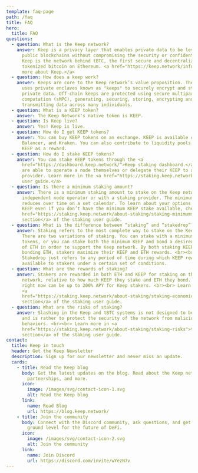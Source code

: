 ```yaml
---
template: faq-page
path: /faq
title: FAQ
hero:
  title: FAQ
questions:
  - question: What is the Keep network?
    answer: Keep is a privacy layer that enables private data to be leveraged on
      public blockchains without compromising the security or confidentiality.
      Keep is the network behind tBTC, the first secure and decentralized
      tokenized bitcoin on Ethereum. <a href="https://keep.network/info">Learn
      more about Keep.</a>
  - question: How does a keep work?
    answer: Keeps are core to the Keep network’s value proposition. The Keep network
      uses private enclaves known as "keeps" to securely encrypt and store
      private data. Off-chain keeps are protected using secure multiparty
      computation (sMPC), generating, securing, storing, encrypting and
      transmitting data across many individuals.
  - question: What is a KEEP token?
    answer: The Keep Network's native token is KEEP.
  - question: Is Keep live?
    answer: Yes! Keep is live.
  - question: How do I get KEEP tokens?
    answer: You can buy KEEP tokens on an exchange. KEEP is available on Uniswap,
      Balancer, and Kraken. You can also contribute to liquidity pools and earn
      KEEP as a reward.
  - question: How do I stake KEEP tokens?
    answer: You can stake KEEP tokens through the <a
      href="https://dashboard.keep.network/">Keep staking dashboard.</a> Stakers
      are able to operate a node themselves or delegate their KEEP to a staking
      provider. Learn more in the <a href="https://staking.keep.network">staking
      user guide.</a>
  - question: Is there a minimum staking amount?
    answer: There is a minimum staking amount to stake on the Keep network as an
      independent node operator or with a staking provider. The minimum stake
      reduces over time on a set calendar. To learn about your options to earn
      KEEP even if you don’t have the minimum KEEP stake available, check out <a
      href="https://staking.keep.network/about-staking/staking-minimums">this
      section</a> of the staking user guide.
  - question: What is the difference between “staking” and “stakedrop”?
    answer: Staking refers to the most complete way to stake on the Keep network.
      There are two variations of staking. You can stake with a minimum of KEEP
      tokens, or you can stake both the minimum KEEP and bond a desired amount
      of ETH in order to support the Keep network. By both staking KEEP and
      bonding ETH, stakers maximize their KEEP and ETH rewards. <br><br>
      Stakedrop just refers to any period of time during which KEEP rewards are
      available to stakers under a certain set of conditions.
  - question: What are the rewards of staking?
    answer: Stakers are rewarded in both ETH and KEEP for staking on the Keep
      network, relative to how much KEEP they stake and ETH they bond. Rewards
      right now can be up to 200% APY for Keep stakers. <br><br> Learn more in
      <a
      href="https://staking.keep.network/about-staking/staking-economics">this
      section</a> of the staking user guide.
  - question: What are the risks of staking?
    answer: Slashing in the Keep and tBTC systems is not designed to be punitive,
      and is rather to protect the security of the network from malicious
      behaviors. <br><br> Learn more in <a
      href="https://staking.keep.network/about-staking/staking-risks">this
      section</a> of the staking user guide.
contact:
  title: Keep in touch
  header: Get the Keep Newsletter
  description: Sign up for our newsletter and never miss an update.
  cards:
    - title: Read the Keep blog
      body: Get the latest updates on the blog. Read about the Keep network, tBTC,
        partnerships, and more.
      icon:
        image: /images/svg/contact-icon-1.svg
        alt: Read the Keep blog
      link:
        name: Read Blog
        url: https://blog.keep.network/
    - title: Join the community
      body: Connect with the Discord community, ask questions, and get in on the
        ground level for the future of DeFi.
      icon:
        image: /images/svg/contact-icon-2.svg
        alt: Join the community
      link:
        name: Join Discord
        url: https://discord.com/invite/wYezN7v
---
```

